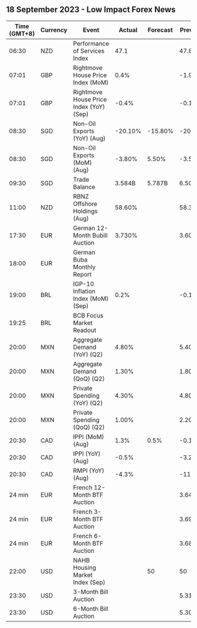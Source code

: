 ## 18 September 2023 - Low Impact Forex News

| Time (GMT+8) | Currency | Event | Actual | Forecast | Previous |
|------|----------|-------|--------|----------|----------|
| 06:30 | NZD | Performance of Services Index | 47.1 |  | 47.8 |
| 07:01 | GBP | Rightmove House Price Index (MoM) | 0.4% |  | -1.9% |
| 07:01 | GBP | Rightmove House Price Index (YoY) (Sep) | -0.4% |  | -0.1% |
| 08:30 | SGD | Non-Oil Exports (YoY) (Aug) | -20.10% | -15.80% | -20.30% |
| 08:30 | SGD | Non-Oil Exports (MoM) (Aug) | -3.80% | 5.50% | -3.50% |
| 09:30 | SGD | Trade Balance | 3.584B | 5.787B | 6.509B |
| 11:00 | NZD | RBNZ Offshore Holdings (Aug) | 58.60% |  | 58.30% |
| 17:30 | EUR | German 12-Month Bubill Auction | 3.730% |  | 3.607% |
| 18:00 | EUR | German Buba Monthly Report |  |  |  |
| 19:00 | BRL | IGP-10 Inflation Index (MoM) (Sep) | 0.2% |  | -0.1% |
| 19:25 | BRL | BCB Focus Market Readout |  |  |  |
| 20:00 | MXN | Aggregate Demand (YoY) (Q2) | 4.80% |  | 5.40% |
| 20:00 | MXN | Aggregate Demand (QoQ) (Q2) | 1.30% |  | 1.80% |
| 20:00 | MXN | Private Spending (YoY) (Q2) | 4.30% |  | 4.80% |
| 20:00 | MXN | Private Spending (QoQ) (Q2) | 1.00% |  | 2.20% |
| 20:30 | CAD | IPPI (MoM) (Aug) | 1.3% | 0.5% | -0.1% |
| 20:30 | CAD | IPPI (YoY) (Aug) | -0.5% |  | -3.2% |
| 20:30 | CAD | RMPI (YoY) (Aug) | -4.3% |  | -11.0% |
| 24 min | EUR | French 12-Month BTF Auction |  |  | 3.646% |
| 24 min | EUR | French 3-Month BTF Auction |  |  | 3.696% |
| 24 min | EUR | French 6-Month BTF Auction |  |  | 3.684% |
| 22:00 | USD | NAHB Housing Market Index (Sep) |  | 50 | 50 |
| 23:30 | USD | 3-Month Bill Auction |  |  | 5.315% |
| 23:30 | USD | 6-Month Bill Auction |  |  | 5.300% |
